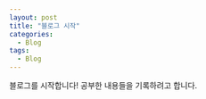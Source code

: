 ```yaml
---
layout: post
title: "블로그 시작"
categories:
  - Blog
tags:
  - Blog
---
```


블로그를 시작합니다!
공부한 내용들을 기록하려고 합니다.

